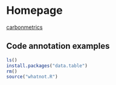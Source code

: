 # Homepage

[carbonmetrics](https://carbonmetrics.com)

## Code annotation examples

```r hl_lines="2 3", linenums="1"
ls()
install.packages("data.table")
rm()
source("whatnot.R")
```